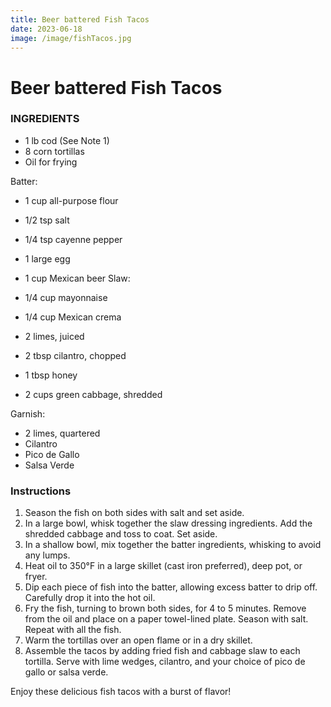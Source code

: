 ```yaml
---
title: Beer battered Fish Tacos
date: 2023-06-18
image: /image/fishTacos.jpg
---
```


# Beer battered Fish Tacos

### INGREDIENTS

- 1 lb cod (See Note 1)
- 8 corn tortillas
- Oil for frying

Batter:

- 1 cup all-purpose flour
- 1/2 tsp salt
- 1/4 tsp cayenne pepper
- 1 large egg
- 1 cup Mexican beer
  Slaw:

- 1/4 cup mayonnaise
- 1/4 cup Mexican crema
- 2 limes, juiced
- 2 tbsp cilantro, chopped
- 1 tbsp honey
- 2 cups green cabbage, shredded

Garnish:

- 2 limes, quartered
- Cilantro
- Pico de Gallo
- Salsa Verde

### Instructions

1. Season the fish on both sides with salt and set aside.
2. In a large bowl, whisk together the slaw dressing ingredients. Add the shredded cabbage and toss to coat. Set aside.
3. In a shallow bowl, mix together the batter ingredients, whisking to avoid any lumps.
4. Heat oil to 350°F in a large skillet (cast iron preferred), deep pot, or fryer.
5. Dip each piece of fish into the batter, allowing excess batter to drip off. Carefully drop it into the hot oil.
6. Fry the fish, turning to brown both sides, for 4 to 5 minutes. Remove from the oil and place on a paper towel-lined plate. Season with salt. Repeat with all the fish.
7. Warm the tortillas over an open flame or in a dry skillet.
8. Assemble the tacos by adding fried fish and cabbage slaw to each tortilla. Serve with lime wedges, cilantro, and your choice of pico de gallo or salsa verde.

Enjoy these delicious fish tacos with a burst of flavor!
